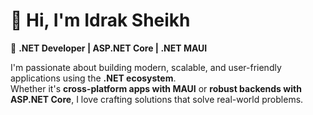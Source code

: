 <!--<h1 align="center">Hey 👋, I'm Idrak Sheikh</h1>
<h3 align="center">A .NET Developer</h3>
<h3 align="center">.NET MAUI | ASP .NET CORE</h3>-->

# 👋 Hi, I'm Idrak Sheikh  

🚀 **.NET Developer | ASP.NET Core | .NET MAUI**  

I'm passionate about building modern, scalable, and user-friendly applications using the **.NET ecosystem**.  
Whether it's **cross-platform apps with MAUI** or **robust backends with ASP.NET Core**, I love crafting solutions that solve real-world problems.  
